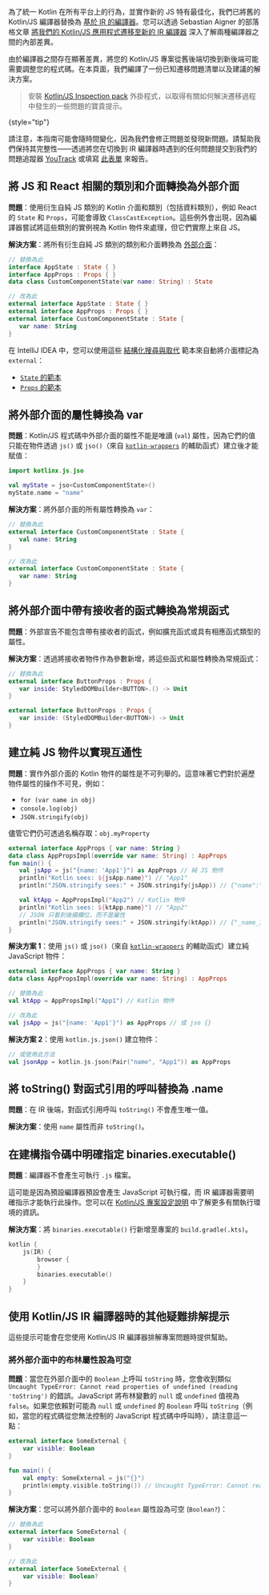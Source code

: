 [//]: # (title: 將 Kotlin/JS 專案遷移至 IR 編譯器)

為了統一 Kotlin 在所有平台上的行為，並實作新的 JS 特有最佳化，我們已將舊的 Kotlin/JS 編譯器替換為 [基於 IR 的編譯器](js-ir-compiler.md)。您可以透過 Sebastian Aigner 的部落格文章 [將我們的 Kotlin/JS 應用程式遷移至新的 IR 編譯器](https://dev.to/kotlin/migrating-our-kotlin-js-app-to-the-new-ir-compiler-3o6i) 深入了解兩種編譯器之間的內部差異。

由於編譯器之間存在顯著差異，將您的 Kotlin/JS 專案從舊後端切換到新後端可能需要調整您的程式碼。在本頁面，我們編譯了一份已知遷移問題清單以及建議的解決方案。

> 安裝 [Kotlin/JS Inspection pack](https://plugins.jetbrains.com/plugin/17183-kotlin-js-inspection-pack/) 外掛程式，以取得有關如何解決遷移過程中發生的一些問題的寶貴提示。
>
{style="tip"}

請注意，本指南可能會隨時間變化，因為我們會修正問題並發現新問題。請幫助我們保持其完整性——透過將您在切換到 IR 編譯器時遇到的任何問題提交到我們的問題追蹤器 [YouTrack](https://kotl.in/issue) 或填寫 [此表單](https://surveys.jetbrains.com/s3/ir-be-migration-issue) 來報告。

## 將 JS 和 React 相關的類別和介面轉換為外部介面

**問題**：使用衍生自純 JS 類別的 Kotlin 介面和類別（包括資料類別），例如 React 的 `State` 和 `Props`，可能會導致 `ClassCastException`。這些例外會出現，因為編譯器嘗試將這些類別的實例視為 Kotlin 物件來處理，但它們實際上來自 JS。

**解決方案**：將所有衍生自純 JS 類別的類別和介面轉換為 [外部介面](js-interop.md#external-interfaces)：

```kotlin
// 替換為此
interface AppState : State { }
interface AppProps : Props { }
data class CustomComponentState(var name: String) : State
```

```kotlin
// 改為此
external interface AppState : State { }
external interface AppProps : Props { }
external interface CustomComponentState : State {
   var name: String
}
```

在 IntelliJ IDEA 中，您可以使用這些 [結構化搜尋與取代](https://www.jetbrains.com/help/idea/structural-search-and-replace.html) 範本來自動將介面標記為 `external`：
* [`State` 的範本](https://gist.github.com/SebastianAigner/62119536f24597e630acfdbd14001b98)
* [`Props` 的範本](https://gist.github.com/SebastianAigner/a47a77f5e519fc74185c077ba12624f9)

## 將外部介面的屬性轉換為 var

**問題**：Kotlin/JS 程式碼中外部介面的屬性不能是唯讀 (`val`) 屬性，因為它們的值只能在物件透過 `js()` 或 `jso()`（來自 [`kotlin-wrappers`](https://github.com/JetBrains/kotlin-wrappers) 的輔助函式）建立後才能賦值：

```kotlin
import kotlinx.js.jso

val myState = jso<CustomComponentState>()
myState.name = "name"
```

**解決方案**：將外部介面的所有屬性轉換為 `var`：

```kotlin
// 替換為此
external interface CustomComponentState : State {
   val name: String
}
```

```kotlin
// 改為此
external interface CustomComponentState : State {
   var name: String
}
```

## 將外部介面中帶有接收者的函式轉換為常規函式

**問題**：外部宣告不能包含帶有接收者的函式，例如擴充函式或具有相應函式類型的屬性。

**解決方案**：透過將接收者物件作為參數新增，將這些函式和屬性轉換為常規函式：

```kotlin
// 替換為此
external interface ButtonProps : Props {
   var inside: StyledDOMBuilder<BUTTON>.() -> Unit
}
```

```kotlin
external interface ButtonProps : Props {
   var inside: (StyledDOMBuilder<BUTTON>) -> Unit
}
```

## 建立純 JS 物件以實現互通性

**問題**：實作外部介面的 Kotlin 物件的屬性是不可列舉的。這意味著它們對於遍歷物件屬性的操作不可見，例如：
* `for (var name in obj)`
* `console.log(obj)`
* `JSON.stringify(obj)`

儘管它們仍可透過名稱存取：`obj.myProperty`

```kotlin
external interface AppProps { var name: String }
data class AppPropsImpl(override var name: String) : AppProps
fun main() {
   val jsApp = js("{name: 'App1'}") as AppProps // 純 JS 物件
   println("Kotlin sees: ${jsApp.name}") // "App1"
   println("JSON.stringify sees:" + JSON.stringify(jsApp)) // {"name":"App1"} - OK

   val ktApp = AppPropsImpl("App2") // Kotlin 物件
   println("Kotlin sees: ${ktApp.name}") // "App2"
   // JSON 只看到後備欄位，而不是屬性
   println("JSON.stringify sees:" + JSON.stringify(ktApp)) // {"_name_3":"App2"}
}
```

**解決方案 1**：使用 `js()` 或 `jso()`（來自 [`kotlin-wrappers`](https://github.com/JetBrains/kotlin-wrappers) 的輔助函式）建立純 JavaScript 物件：

```kotlin
external interface AppProps { var name: String }
data class AppPropsImpl(override var name: String) : AppProps
```

```kotlin
// 替換為此
val ktApp = AppPropsImpl("App1") // Kotlin 物件
```

```kotlin
// 改為此
val jsApp = js("{name: 'App1'}") as AppProps // 或 jso {}
```

**解決方案 2**：使用 `kotlin.js.json()` 建立物件：

```kotlin
// 或使用此方法
val jsonApp = kotlin.js.json(Pair("name", "App1")) as AppProps
```

## 將 toString() 對函式引用的呼叫替換為 .name

**問題**：在 IR 後端，對函式引用呼叫 `toString()` 不會產生唯一值。

**解決方案**：使用 `name` 屬性而非 `toString()`。

## 在建構指令碼中明確指定 binaries.executable()

**問題**：編譯器不會產生可執行 `.js` 檔案。

這可能是因為預設編譯器預設會產生 JavaScript 可執行檔，而 IR 編譯器需要明確指示才能執行此操作。您可以在 [Kotlin/JS 專案設定說明](js-project-setup.md#execution-environments) 中了解更多有關執行環境的資訊。

**解決方案**：將 `binaries.executable()` 行新增至專案的 `build.gradle(.kts)`。

```kotlin
kotlin {
    js(IR) {
        browser {
        }
        binaries.executable()
    }
}
```

## 使用 Kotlin/JS IR 編譯器時的其他疑難排解提示

這些提示可能會在您使用 Kotlin/JS IR 編譯器排解專案問題時提供幫助。

### 將外部介面中的布林屬性設為可空

**問題**：當您在外部介面中的 `Boolean` 上呼叫 `toString` 時，您會收到類似 `Uncaught TypeError: Cannot read properties of undefined (reading 'toString')` 的錯誤。JavaScript 將布林變數的 `null` 或 `undefined` 值視為 `false`。如果您依賴對可能為 `null` 或 `undefined` 的 `Boolean` 呼叫 `toString`（例如，當您的程式碼從您無法控制的 JavaScript 程式碼中呼叫時），請注意這一點：

```kotlin
external interface SomeExternal {
    var visible: Boolean
}

fun main() {
    val empty: SomeExternal = js("{}")
    println(empty.visible.toString()) // Uncaught TypeError: Cannot read properties of undefined (reading 'toString')
}
```

**解決方案**：您可以將外部介面中的 `Boolean` 屬性設為可空 (`Boolean?`)：

```kotlin
// 替換為此
external interface SomeExternal {
    var visible: Boolean
}
```

```kotlin
// 改為此
external interface SomeExternal {
    var visible: Boolean?
}
```